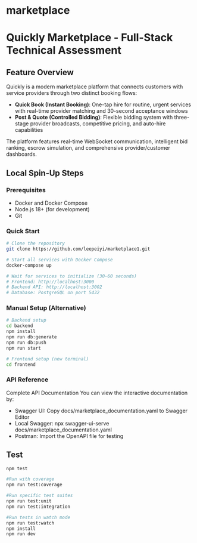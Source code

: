 # marketplace
# Quickly Marketplace - Full-Stack Technical Assessment

## Feature Overview

Quickly is a modern marketplace platform that connects customers with service providers through two distinct booking flows:

- **Quick Book (Instant Booking)**: One-tap hire for routine, urgent services with real-time provider matching and 30-second acceptance windows
- **Post & Quote (Controlled Bidding)**: Flexible bidding system with three-stage provider broadcasts, competitive pricing, and auto-hire capabilities

The platform features real-time WebSocket communication, intelligent bid ranking, escrow simulation, and comprehensive provider/customer dashboards.

## Local Spin-Up Steps

### Prerequisites
- Docker and Docker Compose
- Node.js 18+ (for development)
- Git

### Quick Start
```bash
# Clone the repository
git clone https://github.com/leepeiyi/marketplace1.git

# Start all services with Docker Compose
docker-compose up

# Wait for services to initialize (30-60 seconds)
# Frontend: http://localhost:3000
# Backend API: http://localhost:3002
# Database: PostgreSQL on port 5432
```

### Manual Setup (Alternative)
```bash
# Backend setup
cd backend
npm install
npm run db:generate
npm run db:push
npm run start

# Frontend setup (new terminal)
cd frontend
```

### API Reference
Complete API Documentation
You can view the interactive documentation by:

  - Swagger UI: Copy docs/marketplace_documentation.yaml to Swagger Editor
  - Local Swagger: npx swagger-ui-serve docs/marketplace_documentation.yaml
  - Postman: Import the OpenAPI file for testing

## Test
```bash
npm test

#Run with coverage
npm run test:coverage

#Run specific test suites
npm run test:unit
npm run test:integration

#Run tests in watch mode
npm run test:watch
npm install
npm run dev
```


